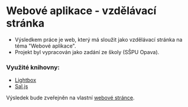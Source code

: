 # Webové aplikace - vzdělávací stránka

* Výsledkem práce je web, který má sloužit jako vzdělávací stránka na téma "Webové aplikace".
* Projekt byl vypracován jako zadání ze školy (SŠPU Opava).

### Využité knihovny:
* [Lightbox](https://github.com/lokesh/lightbox2)
* [Sal.js](https://github.com/mciastek/sal)

Výsledek bude zveřejněn na vlastní [webové stránce](https://lukyncze-web-apps-educational-website.netlify.app/).

